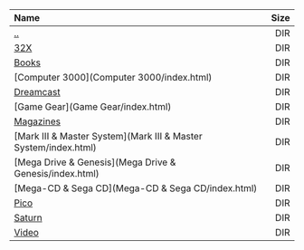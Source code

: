 |Name|Size|
|:---|---:|
|[..](../index.html)|DIR|
|[32X](32X/index.html)|DIR|
|[Books](Books/index.html)|DIR|
|[Computer 3000](Computer 3000/index.html)|DIR|
|[Dreamcast](Dreamcast/index.html)|DIR|
|[Game Gear](Game Gear/index.html)|DIR|
|[Magazines](Magazines/index.html)|DIR|
|[Mark III & Master System](Mark III & Master System/index.html)|DIR|
|[Mega Drive & Genesis](Mega Drive & Genesis/index.html)|DIR|
|[Mega-CD & Sega CD](Mega-CD & Sega CD/index.html)|DIR|
|[Pico](Pico/index.html)|DIR|
|[Saturn](Saturn/index.html)|DIR|
|[Video](Video/index.html)|DIR|
